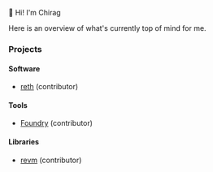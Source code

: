 :wave: Hi! I'm Chirag

Here is an overview of what's currently top of mind for me.

### Projects

#### Software

- [reth][reth] (contributor)

#### Tools

- [Foundry][foundry] (contributor)

#### Libraries

- [revm][revm] (contributor)


<!-- [See more projects &rarr;][see-more] -->

[reth]: https://github.com/paradigmxyz/reth
[foundry]: https://github.com/foundry-rs/foundry
[revm]: https://github.com/bluealloy/revm
[ethers-rs]: https://github.com/gakonst/ethers-rs
[ethers-flashbots]: https://github.com/onbjerg/ethers-flashbots
[see-more]: https://github.com/onbjerg/onbjerg/blob/master/PROJECTS.md
